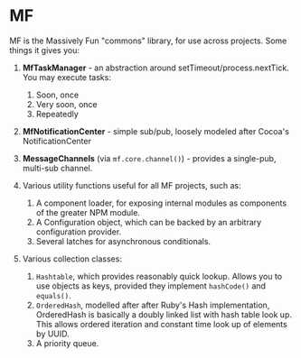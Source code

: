 # MF

MF is the Massively Fun "commons" library, for use across projects. Some things it gives you:

  1. **MfTaskManager** - an abstraction around setTimeout/process.nextTick. You may execute tasks:
     1. Soon, once
     1. Very soon, once
     1. Repeatedly

  1. **MfNotificationCenter** - simple sub/pub, loosely modeled after Cocoa's NotificationCenter

  1. **MessageChannels** (via `mf.core.channel()`) - provides a single-pub, multi-sub channel.

  1. Various utility functions useful for all MF projects, such as:
     1. A component loader, for exposing internal modules as components of the greater NPM module.
     1. A Configuration object, which can be backed by an arbitrary configuration provider.
     1. Several latches for asynchronous conditionals.

  1. Various collection classes:
     1. `Hashtable`, which provides reasonably quick lookup. Allows you to use objects as keys, provided they implement `hashCode()` and `equals()`.
     1. `OrderedHash`, modelled after after Ruby's Hash implementation, OrderedHash is basically a doubly linked list with hash table look up. This allows ordered iteration and constant time look up of elements by UUID.
     1. A priority queue.
